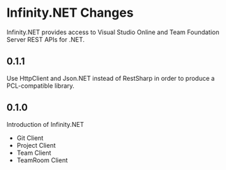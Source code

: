 # Infinity.NET Changes

Infinity.NET provides access to Visual Studio Online and Team Foundation
Server REST APIs for .NET.

## 0.1.1

 Use HttpClient and Json.NET instead of RestSharp in order to produce
 a PCL-compatible library.

## 0.1.0

 Introduction of Infinity.NET

 - Git Client
 - Project Client
 - Team Client
 - TeamRoom Client

